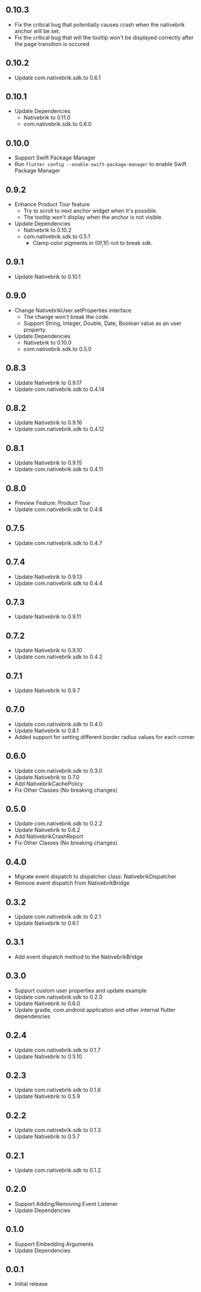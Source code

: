 ## 0.10.3

- Fix the critical bug that potentially causes crash when the nativebrik anchor will be set.
- Fix the critical bug that will the tooltip won't be displayed correctly after the page transition is occured.

## 0.10.2

- Update com.nativebrik.sdk.to 0.6.1

## 0.10.1

- Update Dependencies
    - Nativebrik to 0.11.0
    - com.nativebrik.sdk.to 0.6.0

## 0.10.0

- Support Swift Package Manager
- Run `flutter config --enable-swift-package-manager` to enable Swift Package Manager

## 0.9.2

- Enhance Product Tour feature
    - Try to scroll to next anchor widget when it's possible.
    - The tooltip won't display when the anchor is not visible.
- Update Dependencies
    - Nativebrik to 0.10.2
    - com.nativebrik.sdk.to 0.5.1
        - Clamp color pigments in (0f,1f) not to break sdk.

## 0.9.1

- Update Nativebrik to 0.10.1

## 0.9.0

- Change NativebrikUser.setProperties interface
    - The change won't break the code.
    - Support String, Integer, Double, Date, Boolean value as an user property.
- Update Dependencies
    - Nativebrik to 0.10.0
    - com.nativebrik.sdk.to 0.5.0

## 0.8.3

- Update Nativebrik to 0.9.17
- Update com.nativebrik.sdk.to 0.4.14

## 0.8.2

- Update Nativebrik to 0.9.16
- Update com.nativebrik.sdk to 0.4.12

## 0.8.1

- Update Nativebrik to 0.9.15
- Update com.nativebrik.sdk to 0.4.11

## 0.8.0

- Preview Feature: Product Tour
- Update com.nativebrik.sdk to 0.4.8

## 0.7.5

- Update com.nativebrik.sdk to 0.4.7

## 0.7.4

- Update Nativebrik to 0.9.13
- Update com.nativebrik.sdk to 0.4.4

## 0.7.3

- Update Nativebrik to 0.9.11

## 0.7.2

- Update Nativebrik to 0.9.10
- Update com.nativebrik.sdk to 0.4.2

## 0.7.1

- Update Nativebrik to 0.9.7

## 0.7.0

- Update com.nativebrik.sdk to 0.4.0
- Update Nativebrik to 0.8.1
- Added support for setting different border radius values for each corner

## 0.6.0

- Update com.nativebrik.sdk to 0.3.0
- Update Nativebrik to 0.7.0
- Add NativebrikCachePolicy
- Fix Other Classes (No breaking changes)

## 0.5.0

- Update com.nativebrik.sdk to 0.2.2
- Update Nativebrik to 0.6.2
- Add NativebrikCrashReport
- Fix Other Classes (No breaking changes)

## 0.4.0

- Migrate event dispatch to dispatcher class: NativebrikDispatcher
- Remove event dispatch from NativebrikBridge

## 0.3.2

- Update com.nativebrik.sdk to 0.2.1
- Update Nativebrik to 0.6.1

## 0.3.1

- Add event dispatch method to the NativebrikBridge

## 0.3.0

- Support custom user properties and update example
- Update com.nativebrik.sdk to 0.2.0
- Update Nativebrik to 0.6.0
- Update gradle, com.android.application and other internal flutter dependencies

## 0.2.4

- Update com.nativebrik.sdk to 0.1.7
- Update Nativebrik to 0.5.10

## 0.2.3

- Update com.nativebrik.sdk to 0.1.6
- Update Nativebrik to 0.5.9

## 0.2.2

- Update com.nativebrik.sdk to 0.1.3
- Update Nativebrik to 0.5.7

## 0.2.1

- Update com.nativebrik.sdk to 0.1.2

## 0.2.0

- Support Adding/Removing Event Listener
- Update Dependencies

## 0.1.0

- Support Embedding Arguments
- Update Dependencies

## 0.0.1

- Initial release
